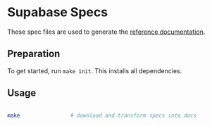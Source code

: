 # Supabase Specs

These spec files are used to generate the [reference documentation](https://www.supabase.cc/docs/reference).

## Preparation

To get started, run `make init`. This installs all dependencies.

## Usage

```bash

make                # download and transform specs into docs

```
